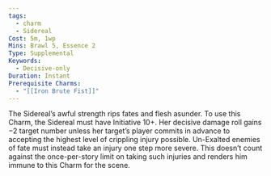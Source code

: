```yaml
---
tags:
  - charm
  - Sidereal
Cost: 5m, 1wp
Mins: Brawl 5, Essence 2
Type: Supplemental
Keywords:
  - Decisive-only
Duration: Instant
Prerequisite Charms:
  - "[[Iron Brute Fist]]"
---
```

The Sidereal’s awful strength rips fates and flesh asunder. To use this Charm, the Sidereal must have Initiative 10+. Her decisive damage roll gains −2 target number unless her target’s player commits in advance to accepting the highest level of crippling injury possible. Un-Exalted enemies of fate must instead take an injury one step more severe. This doesn’t count against the once-per-story limit on taking such injuries and renders him immune to this Charm for the scene.